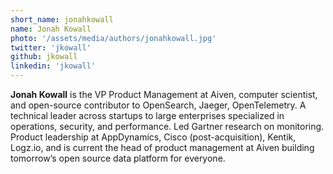 ```yaml
---
short_name: jonahkowall
name: Jonah Kowall
photo: '/assets/media/authors/jonahkowall.jpg'
twitter: 'jkowall'
github: jkowall
linkedin: 'jkowall'
---
```

**Jonah Kowall** is the VP Product Management at Aiven, computer scientist, and open-source contributor to OpenSearch, Jaeger, OpenTelemetry. A technical leader across startups to large enterprises specialized in operations, security, and performance. Led Gartner research on monitoring. Product leadership at AppDynamics, Cisco (post-acquisition), Kentik, Logz.io, and is current the head of product management at Aiven building tomorrow’s open source data platform for everyone.